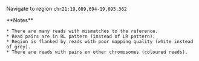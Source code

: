 <script>
import Alert from "$components/Alert.svelte";
import IGVUpdateBtn from "$components/IGVUpdateBtn.svelte";
</script>

Navigate to region `chr21:19,089,694-19,095,362`

<IGVUpdateBtn locus="chr21:19,089,694-19,095,362" />

<Alert color="primary">
	**Notes**

	* There are many reads with mismatches to the reference.
	* Read pairs are in RL pattern (instead of LR pattern).
	* Region is flanked by reads with poor mapping quality (white instead of grey).
	* There are reads with pairs on other chromosomes (coloured reads).
</Alert>
